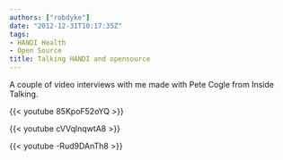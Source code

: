```yaml
---
authors: ["robdyke"]
date: "2012-12-31T10:17:35Z"
tags:
- HANDI Health
- Open Source
title: Talking HANDI and opensource
---
```

A couple of video interviews with me made with Pete Cogle from Inside Talking.

{{< youtube 85KpoF52oYQ >}}

{{< youtube cVVqlnqwtA8 >}}

{{< youtube -Rud9DAnTh8 >}}
